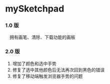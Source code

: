 # mySketchpad

### 1.0 版
&emsp;拥有画笔、清除、下载功能的画板
### 2.0 版
1. 增加了颜色和选中手势
2. 修复了选中其他颜色后无法再次回到黑色的错误
3. 修复了移动端触发浏览器手势的问题

